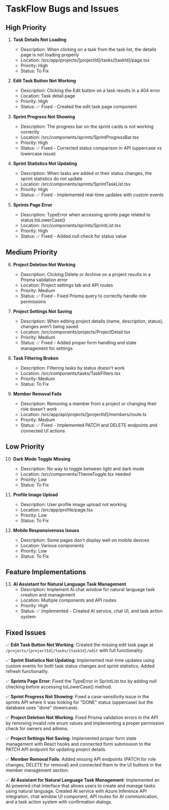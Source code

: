 # TaskFlow Bugs and Issues

## High Priority

1. **Task Details Not Loading**
   - Description: When clicking on a task from the task list, the details page is not loading properly
   - Location: /src/app/projects/[projectId]/tasks/[taskId]/page.tsx
   - Priority: High
   - Status: To Fix

2. **Edit Task Button Not Working**
   - Description: Clicking the Edit button on a task results in a 404 error
   - Location: Task detail page
   - Priority: High
   - Status: ✅ Fixed - Created the edit task page component

3. **Sprint Progress Not Showing**
   - Description: The progress bar on the sprint cards is not working correctly
   - Location: /src/components/sprints/SprintProgressBar.tsx
   - Priority: High
   - Status: ✅ Fixed - Corrected status comparison in API (uppercase vs lowercase issue)

4. **Sprint Statistics Not Updating**
   - Description: When tasks are added or their status changes, the sprint statistics do not update
   - Location: /src/components/sprints/SprintTaskList.tsx
   - Priority: High
   - Status: ✅ Fixed - Implemented real-time updates with custom events

5. **Sprints Page Error**
   - Description: TypeError when accessing sprints page related to status.toLowerCase()
   - Location: /src/components/sprints/SprintList.tsx
   - Priority: High
   - Status: ✅ Fixed - Added null check for status value

## Medium Priority

6. **Project Deletion Not Working**
   - Description: Clicking Delete or Archive on a project results in a Prisma validation error
   - Location: Project settings tab and API routes
   - Priority: Medium
   - Status: ✅ Fixed - Fixed Prisma query to correctly handle role permissions

7. **Project Settings Not Saving**
   - Description: When editing project details (name, description, status), changes aren't being saved
   - Location: /src/components/projects/ProjectDetail.tsx
   - Priority: Medium
   - Status: ✅ Fixed - Added proper form handling and state management for settings

8. **Task Filtering Broken**
   - Description: Filtering tasks by status doesn't work
   - Location: /src/components/tasks/TaskFilters.tsx
   - Priority: Medium
   - Status: To Fix

9. **Member Removal Fails**
   - Description: Removing a member from a project or changing their role doesn't work
   - Location: /src/app/api/projects/[projectId]/members/route.ts
   - Priority: Medium
   - Status: ✅ Fixed - Implemented PATCH and DELETE endpoints and connected UI actions

## Low Priority

10. **Dark Mode Toggle Missing**
    - Description: No way to toggle between light and dark mode
    - Location: /src/components/ThemeToggle.tsx needed
    - Priority: Low
    - Status: To Fix

11. **Profile Image Upload**
    - Description: User profile image upload not working
    - Location: /src/app/profile/page.tsx
    - Priority: Low
    - Status: To Fix

12. **Mobile Responsiveness Issues**
    - Description: Some pages don't display well on mobile devices
    - Location: Various components
    - Priority: Low
    - Status: To Fix

## Feature Implementations

13. **AI Assistant for Natural Language Task Management**
    - Description: Implement AI chat window for natural language task creation and management
    - Location: Multiple components and API routes
    - Priority: High
    - Status: ✅ Implemented - Created AI service, chat UI, and task action system

## Fixed Issues

✅ **Edit Task Button Not Working**: Created the missing edit task page at `/projects/[projectId]/tasks/[taskId]/edit` with full functionality.

✅ **Sprint Statistics Not Updating**: Implemented real-time updates using custom events for both task status changes and sprint statistics. Added refresh functionality.

✅ **Sprints Page Error**: Fixed the TypeError in SprintList.tsx by adding null checking before accessing toLowerCase() method.

✅ **Sprint Progress Not Showing**: Fixed a case-sensitivity issue in the sprints API where it was looking for "DONE" status (uppercase) but the database uses "done" (lowercase).

✅ **Project Deletion Not Working**: Fixed Prisma validation errors in the API by removing invalid role enum values and implementing a proper permission check for owners and admins.

✅ **Project Settings Not Saving**: Implemented proper form state management with React hooks and connected form submission to the PATCH API endpoint for updating project details.

✅ **Member Removal Fails**: Added missing API endpoints (PATCH for role changes, DELETE for removal) and connected them to the UI buttons in the member management section.

✅ **AI Assistant for Natural Language Task Management**: Implemented an AI-powered chat interface that allows users to create and manage tasks using natural language. Created AI service with Azure Inference API integration, chat window UI component, API routes for AI communication, and a task action system with confirmation dialogs. 